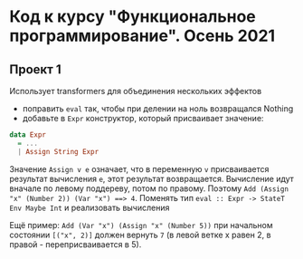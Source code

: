 # Код к курсу "Функциональное программирование". Осень 2021

## Проект 1

Использует transformers для объединения нескольких эффектов

- поправить `eval` так, чтобы при делении на ноль возвращался Nothing
- добавьте в `Expr` конструктор, который присваивает значение:
``` haskell
data Expr
  = ...
  | Assign String Expr
```
Значение `Assign v e` означает, что в переменную `v` присваивается результат вычисления `e`, этот результат возвращается. Вычисление идут вначале по левому поддереву, потом по правому. Поэтому `Add (Assign "x" (Number 2)) (Var "x") ==> 4`. Поменять тип `eval :: Expr -> StateT Env Maybe Int` и реализовать вычисления

Ещё пример: `Add (Var "x") (Assign "x" (Number 5))` при начальном состоянии `[("x", 2)]` должен вернуть `7` (в левой ветке x равен 2, в правой - переприсваивается в 5).
